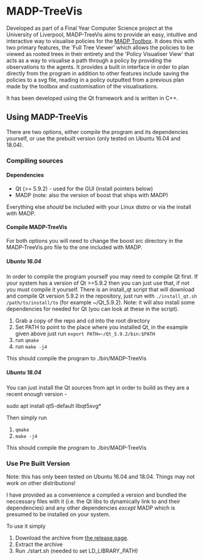 # MADP-TreeVis

Developed as part of a Final Year Computer Science project at the University of Liverpool, MADP-TreeVis aims to provide an easy, intuitive and interactive way to visualise policies for the [MADP Toolbox](https://github.com/MADP/MADPToolbox). It does this with two primary features, the 'Full Tree Viewer' which allows the policies to be viewed as rooted trees in their entirety and the 'Policy Visualiser View' that acts as a way to visualise a path through a policy by providing the observations to the agents. It provides a built in interface in order to plan directly from the program in addition to other features include saving the policies to a svg file, reading in a policy outputted from a previous plan made by the toolbox and customisation of the visualisations.

It has been developed using the Qt framework and is written in C++.

## Using MADP-TreeVis

There are two options, either compile the program and its dependencies yourself, or use the prebuilt version (only tested on Ubuntu 16.04 and 18.04).

### Compiling sources
#### Dependencies

* Qt (>= 5.9.2) - used for the GUI (install pointers below) 
* MADP (note: also the version of boost that ships with MADP)

Everything else *should* be included with your Linux distro or via the install with MADP.

#### Compile MADP-TreeVis

For both options you will need to change the boost src directory in the MADP-TreeVis.pro file to the one included with MADP.

##### Ubuntu 16.04

In order to compile the program yourself you may need to compile Qt first. If your system has a version of Qt >=5.9.2 then you can just use that, if not you must compile it yourself. There is an install_qt script that will download and compile Qt version 5.9.2 in the repository, just run with `./install_qt.sh /path/to/install/to` (for example ~/Qt_5.9.2). Note: it will also install some dependencies for needed for Qt (you can look at these in the script).

1. Grab a copy of the repo and cd into the root directory
2. Set PATH to point to the place where you installed Qt, in the example given above just run `export PATH=~/Qt_5.9.2/bin:$PATH`
3. run `qmake`
4. run `make -j4`

This should compile the program to ./bin/MADP-TreeVis

##### Ubuntu 18.04

You can just install the Qt sources from apt in order to build as they are a recent enough version -

sudo apt install qt5-default libqt5svg*

Then simply run

1. `qmake`
2. `make -j4`

This should compile the program to ./bin/MADP-TreeVis

### Use Pre Built Version

Note: this has only been tested on Ubuntu 16.04 and 18.04. Things may not work on other distributions!

I have provided as a convenience a compiled a version and bundled the neccessary files with it (i.e. the Qt libs to dynamically link to and their dependencies) and any other dependencies *except* MADP which is presumed to be installed on your system.

To use it simply

1. Download the archive from [the release page](https://github.com/roberthand9/MADP-TreeVis/releases/tag/v0.1).
2. Extract the archive
3. Run ./start.sh (needed to set LD_LIBRARY_PATH)